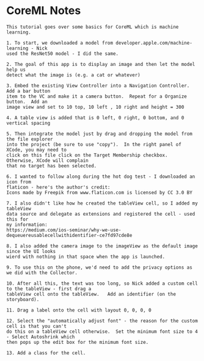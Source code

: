 #  CoreML Notes

    This tutorial goes over some basics for CoreML which is machine learning.
    
    1. To start, we downloaded a model from developer.apple.com/machine-learning - Nick
    used the ResNet50 model - I did the same.
     
    2. The goal of this app is to display an image and then let the model help us
    detect what the image is (e.g. a cat or whatever)
    
    3. Embed the existing View Controller into a Navigation Controller.  Add a bar button
    item to the VC and make it a camera button.  Repeat for a Organize button.  Add an
    image view and set to 10 top, 10 left , 10 right and height = 300
    
    4. A table view is added that is 0 left, 0 right, 0 bottom, and 0 vertical spacing
    
    5. Then integrate the model just by drag and dropping the model from the file explorer
    into the project (be sure to use "copy").  In the right panel of XCode, you may need to
    click on this file click on the Target Membership checkbox.  Otherwise, XCode will complain
    that no target has been selected.
    
    6. I wanted to follow along during the hot dog test - I downloaded an icon from
    flaticon - here's the author's credit:
    Icons made by Freepik from www.flaticon.com is licensed by CC 3.0 BY
    
    7. I also didn't like how he created the tableView cell, so I added my tableView
    data source and delegate as extensions and registered the cell - used this for
    my information:
    https://medium.com/ios-seminar/why-we-use-dequeuereusablecellwithidentifier-ce7fd97cde8e
    
    8. I also added the camera image to the imageView as the default image since the UI looks
    wierd with nothing in that space when the app is launched.
    
    9. To use this on the phone, we'd need to add the privacy options as we did with the Collector.
    
    10. After all this, the text was too long, so Nick added a custom cell to the tableView - first drag a
    tableView cell onto the tableView.   Add an identifier (on the storyboard).
    
    11. Drag a label onto the cell with layout 0, 0, 0, 0
    
    12. Select the "automatically adjust font" - the reason for the custom cell is that you can't
    do this on a tableView cell otherwise.  Set the minimum font size to 4 - Select Autoshrink which
    then pops up the edit box for the minimum font size.
    
    13. Add a class for the cell.
    
    
